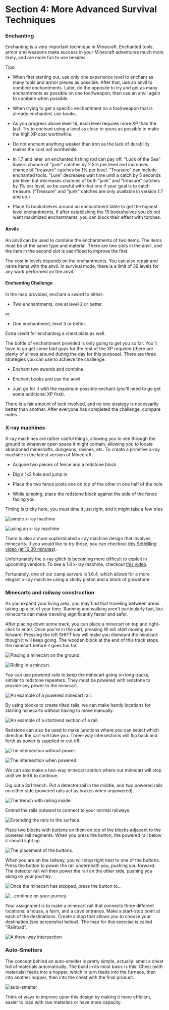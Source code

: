 # Section 4: More Advanced Survival Techniques

### Enchanting

Enchanting is a very important technique in Minecraft. Enchanted tools, armor and weapons make success in your Minecraft adventures much more likely, and are more fun to use besides.

Tips:

* When first starting out, use only one experience level to enchant as many tools and armor pieces as possible. After that, use an anvil to combine enchantments. Later, do the opposite to try and get as many enchantments as possible on one tool/weapon, then  use an anvil again to combine when possible.

* When trying to get a specific enchantment on a tool/weapon that is already enchanted, use books.

* As you progress above level 16, each level requires more XP than the last. Try to enchant using a level as close to yours as possible to make the high XP cost worthwhile.

* Do not enchant anything weaker than iron as the lack of durability makes the cost not worthwhile.

* In 1.7 and later, an enchanted fishing rod can pay off. "Luck of the Sea" lowers chance of "junk" catches by 2.5% per level and increases chance of "treasure" catches by 1% per level. "Treasure" can include enchanted tools. "Lure" decreases wait time until a catch by 5 seconds per level but decreases chances of both "junk" and "treasure" catches by 1% per level, so be careful with that one if your goal is to catch treasure. ("Treasure" and "junk" catches are only available in version 1.7 and up.)

* Place 15 bookshelves around an enchantment table to get the highest level enchantments. If after establishing the 15 bookshelves you _do not_ want maximized enchantments, you can block their effect with torches.

#### Anvils

An anvil can be used to combine the enchantments of two items. The items must be of the same type and material. There are two slots in the anvil, and the item in the second slot is sacrificed to improve the first.

The cost in levels depends on the enchantments. You can also repair and name items with the anvil. In survival mode, there is a limit of 39 levels for any work performed on the anvil.

#### Enchanting Challenge

In the map provided, enchant a sword to either:

* Two enchantments, one at level 2 or better.

_or_

* One enchantment, level 3 or better.

Extra credit for enchanting a chest plate as well.

The bottle of enchantment provided is only going to get you so far. You'll have to go get some bad guys for the rest of the XP required (there are plenty of slimes around during the day for this purpose). There are three strategies you can use to achieve the challenge:

* Enchant two swords and combine.

* Enchant books and use the anvil.

* Just go for it with the maximum possible enchant (you'll need to go get some additional XP first).

There is a fair amount of luck involved, and no one strategy is necessarily better than another. After everyone has completed the challenge, compare notes.

### X-ray machines

X-ray machines are rather useful things, allowing you to see through the ground to whatever open space it might contain, allowing you to locate abandoned mineshafts, dungeons, ravines, etc. To create a primitive x-ray machine in the latest version of Minecraft:

* Acquire two pieces of fence and a redstone block

* Dig a 1x2 hole and jump in

* Place the two fence posts one on top of the other in one half of the hole

* While jumping, place the redstone block against the side of the fence facing you

Timing is tricky here, you must time it just right, and it might take a few tries

![simple x-ray machine](images/x-ray_machine.png)

![using an x-ray machine](images/using_x-ray.png)

There is also a more sophisticated x-ray machine design that involves minecarts. If you would like to try those, you can checkout [this SethBling video (at 16:30 minutes)](http://youtu.be/WBu2gPRYPyQ?t=16m33s).

Unfortunately the x-ray glitch is becoming more difficult to exploit in upcoming versions. To see a 1.8 x-ray machine, checkout [this video](https://www.youtube.com/watch?v=hQMhwqlaArI).

Fortunately, one of our camp servers is 1.6.4, which allows for a more elegant x-ray machine using a sticky piston and a block of glowstone:

### Minecarts and railway construction

As you expand your living area, you may find that traveling between areas taking up a lot of your time. Running and walking aren't particularly fast, but minecarts can make traveling significantly faster and safer.

After placing down some track, you can place a minecart on top and right-click to enter. Once you're in the cart, pressing W will start moving you forward. Pressing the left SHIFT key will make you dismount the minecart though it will keep going. The wooden block at the end of this track stops the minecart before it goes too far.

![Placing a minecart on the ground.](images/section_4/minecart_initial.png)

![Riding in a mincart.](images/section_4/minecart_riding.png)

You can use powered rails to keep the minecart going on long tracks, similar to redstone repeaters. They must be powered with redstone to provide any power to the minecart.

![An example of a powered minecart rail.](images/section_4/minecart_powered.png)

By using blocks to create tilted rails, we can make handy locations for starting minecarts without having to move manually.

![An example of a start/end section of a rail.](images/section_4/minecart_launcher.png)

Redstone can also be used to make junctions where you can select which direction the cart will take you. Three-way intersections will flip back and forth as power is supplied or cut off.

![The intersection without power.](images/section_4/minecart_turn_off.png)

![The intersection when powered.](images/section_4/minecart_turn_on.png)

We can also make a two-way minecart station where our minecart will stop until we tell it to continue.

Dig out a 3x1 trench. Put a detector rail in the middle, and two powered rails on either side (powered rails act as brakes when unpowered).

![The trench with railing inside.](images/section_4/stop_initial.png)

Extend the rails outward to connect to your normal railways.

![Extending the rails to the surface.](images/section_4/stop_track.png)

Place two blocks with buttons on them on top of the blocks adjacent to the powered rail segments. When you press the button, the powered rail below it should light up.

![The placement of the buttons.](images/section_4/stop_buttons.png)

When you are on the railway, you will stop right next to one of the buttons. Press the button to power the rail underneath you, pushing you forward. The detector rail will then power the rail on the other side, pushing you along on your journey.

![Once the minecart has stopped, press the button to...](images/section_4/stop_stopped.png)

![...continue on your journey.](images/section_4/stop_going.png)

Your assignment is to make a minecart rail that connects three different locations: a house, a farm, and a cave entrance. Make a start-stop point at each of the destinations. Create a stop that allows you to choose your destination (see screenshot below). The map for this exercise is called "Railroad".

![A three-way intersection](images/section_4/track_switching_station.png)

### Auto-Smelters

The concept behind an auto-smelter is pretty simple, actually: smelt a chest full of materials automatically. The build in its most basic is this: Chest (with materials) feeds into a hopper, which in turn feeds into the furnace, then into another hopper, then into the chest with the final product.

![auto-smelter](images/auto-smelt.png)

Think of ways to improve upon this design by making it more efficient, easier to load with raw materials or have more capacity.
